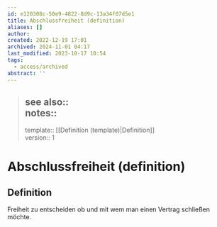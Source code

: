 ```yaml
---
id: e120308c-50e9-4822-8d9c-13a34f07d5e1
title: Abschlussfreiheit (definition)
aliases: []
author: 
created: 2022-12-19 17:01
archived: 2024-11-01 04:17
last_modified: 2023-10-17 10:54
tags:
  - access/archived
abstract: ''
---
```


> see also::  
> notes:: 
> ---
> template:: [[Definition (template)|Definition]]  
> version:: 1

# Abschlussfreiheit (definition)

## Definition

Freiheit zu entscheiden ob und mit wem man einen Vertrag schließen möchte.
